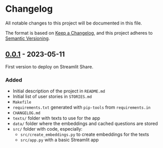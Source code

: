 # Changelog

All notable changes to this project will be documented in this file.

The format is based on [Keep a Changelog](https://keepachangelog.com/en/1.1.0/),
and this project adheres to [Semantic Versioning](https://semver.org/spec/v2.0.0.html).

## [0.0.1] - 2023-05-11

First version to deploy on Streamlit Share.

### Added

- Initial description of the project in `README.md`
- Initial list of user stories in `STORIES.md`
- `Makefile`
- `requirements.txt` generated with `pip-tools` from `requirements.in`
- `CHANGELOG.md`
- `texts/` folder with texts to use for the app
- `data/` folder where the embeddings and cached questions are stored
- `src/` folder with code, especially:
    - `src/create_embeddings.py` to create embeddings for the texts
    - `src/app.py` with a basic Streamlit app



[0.0.1]: https://github.com/dudarev/ask-my-texts/releases/tag/v0.0.1